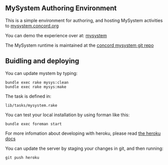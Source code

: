 ## MySystem Authoring Environment ##

This is a simple environment for authoring, and hosting MySystem activities to [mysystem.concord.org][demo-site]

You can demo the experience over at: [mysystem][demo-site]

The MySystem runtime is maintained at the [concord mysystem git repo][git-site] 


## Buidling and deploying ##

You can update mystem by typing:
    
    bundle exec rake mysys:clean
    bundle exec rake mysys:make

 The task is defined in:

    lib/tasks/mysystem.rake

You can test your local installation by using forman like this:

    bundle exec foreman start

For more infomation about developing with heroku, please read [the heroku docs][heroku-docs]

You can update the server by staging your changes in git, and then running: 

    git push heroku



[heroku-docs]: https://devcenter.heroku.com/articles/procfile
[git-site]: https://github.com/concord-consortium/mysystem_sc
[demo-site]: http://mysys.concord.org
